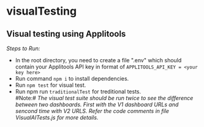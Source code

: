 # visualTesting #
## Visual testing using Applitools ##
*Steps to Run:*
* In the root directory, you need to create a file ".env" which should contain your Applitools API key in format of
`APPLITOOLS_API_KEY = <your key here>`
* Run command `npm i` to install dependencies.
* Run `npm test` for visual test.
* Run npm run `traditionalTest` for treditional tests.  
#Note:# 
*The visual test suite should be run twice to see the difference between two dashboards. First with the V1 dashboard URLs
and sencond time with V2 URLS. Refer the code comments in file VisualAITests.js for more details.*
